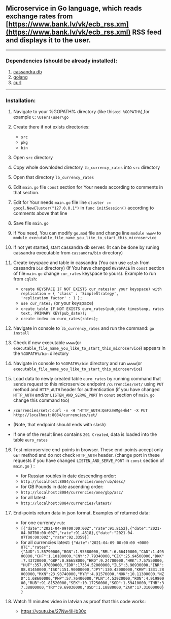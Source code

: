 ## Microservice in Go language, which reads exchange rates from [https://www.bank.lv/vk/ecb_rss.xm](https://www.bank.lv/vk/ecb_rss.xml) RSS feed and displays it to the user.
---
### **Dependencies (should be already installed):**
1. [cassandra db](https://cassandra.apache.org/)
2. [golang](https://golang.org/)
3. [curl](https://curl.se/)
---
### **Installation:**
1. Navigate to your %GOPATH% directory (like this:`cd %GOPATH%`),for example `C:\Users\user\go`

2. Create there if not exists directories:
    * `src`
    * `pkg`
    * `bin`

3. Open `src` directory
4. Copy whole downloded directory `lb_currency_rates` into `src` directory
5. Open that directory `lb_currency_rates`
6. Edit `main.go` file `const` section for Your needs according to comments in that section.
7. Edit for Your needs `main.go` file line `cluster := gocql.NewCluster("127.0.0.1")` in `func initSession()` according to comments above that line
8. Save file `main.go`
9. If You need, You can modify `go.mod` file and change line `module wwww` to `module executable_file_name_you_like_to_start_this_microservice`
10. If not yet started, start cassandra db server. (It can be done by runing cassandra executable from `cassandra/bin` directory)
11. Create keyspace and table in cassandra (You can use `cqlsh` from cassandra `bin` directory) (If You have changed `KEYSPACE` in `const` section of file `main.go` change `cur_rates` keyspace to yours). Example to run from `cqlsh`:
    * `create KEYSPACE IF NOT EXISTS cur_rates(or your keyspace) with replication = { 'class' : 'SimpleStrategy', 'replication_factor' : 1 };`
    * `use cur_rates;` (or your keyspace)
    * `create table IF NOT EXISTS euro_rates(pub_date timestamp, rates text, PRIMARY KEY(pub_date));`
    * `create index on euro_rates(rates);`
12. Navigate in console to `lb_currency_rates` and run the command:
`go install`
13. Check if new executable `wwww`(or `executable_file_name_you_like_to_start_this_microservice`) appears in the `%GOPATH%/bin` directory
14. Navigate in console to `%GOPATH%/bin` directory and run `wwww`(or `executable_file_name_you_like_to_start_this_microservice`)
15. Load data to newly created table `euro_rates` by running command that sends request to this microservice endpoint `/currencies/set/` using `PUT` method and `HTTP_AUTH` header for authentication (if you have changed `HTTP_AUTH` and/or `LISTEN_AND_SERVE_PORT` in `const` section of `main.go` change this command too)
*  `/currencies/set/`:
`curl -v -H "HTTP_AUTH:QmFzaWMgeHh4" -X PUT http://localhost:8084/currencies/set/`

* (Note, that endpoint should ends with slash)
* If one of the result lines contains `201 Created`, data is loaded into the table `euro_rates`
16. Test microservice end-points in browser. These end-points accept only `GET` method and do not check `HTTP_AUTH` header.  (change port in these requests if you have changed `LISTEN_AND_SERVE_PORT` in `const` section of `main.go` ) :
    * for Russian roubles in date descending order:
    * `http://localhost:8084/currencies/one/rub/desc/`
    * for GB Pounds in date ascending order:
    * `http://localhost:8084/currencies/one/gbp/asc/`
    * for all latest:
    * `http://localhost:8084/currencies/latest/`

17. End-points return data in json format. Examples of returned data:
    * for one currency `rub`:
    * `[{"date":"2021-04-09T00:00:00Z","rate":91.8152},{"date":"2021-04-08T00:00:00Z","rate":91.4618},{"date":"2021-04-07T00:00:00Z","rate":92.3359}]`
    * for all currencies latest:
    ```{"date":"2021-04-09 00:00:00 +0000 UTC","rates":{"AUD":1.55790000,"BGN":1.95580000,"BRL":6.66410000,"CAD":1.49500000,"CHF":1.10100000,"CNY":7.79340000,"CZK":25.94500000,"DKK":7.43720000,"GBP":0.86658000,"HKD":9.24700000,"HRK":7.57550000,"HUF":357.97000000,"IDR":17354.52000000,"ILS":3.90930000,"INR":88.81450000,"ISK":151.90000000,"JPY":130.42000000,"KRW":1331.28000000,"MXN":23.93740000,"MYR":4.91570000,"NOK":10.11300000,"NZD":1.68600000,"PHP":57.76400000,"PLN":4.53920000,"RON":4.91980000,"RUB":91.81520000,"SEK":10.17250000,"SGD":1.59410000,"THB":37.38800000,"TRY":9.69030000,"USD":1.18880000,"ZAR":17.31000000}}```
18. Watch 11 minutes video in latvian as proof that this code works:
    * https://youtu.be/27Nw4IHb30c


